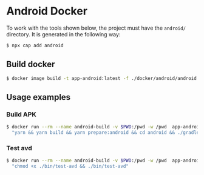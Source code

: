 # Android Docker

To work with the tools shown below, the project must have the `android/` directory. It is generated in the following way:

```sh
$ npx cap add android
```

## Build docker

```sh
$ docker image build -t app-android:latest -f ./docker/android/android.Dockerfile .
```

## Usage examples

### Build APK

```sh
$ docker run --rm --name android-build -v $PWD:/pwd -w /pwd  app-android /bin/sh -c \
  "yarn && yarn build && yarn prepare:android && cd android && ./gradlew build && ./gradlew bundleRelease"
```

### Test avd

```sh
$ docker run --rm --name android-build -v $PWD:/pwd -w /pwd  app-android /bin/sh -c \
  "chmod +x ./bin/test-avd && ./bin/test-avd"
```
